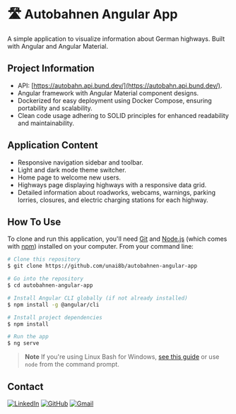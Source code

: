 # 🛣️ Autobahnen Angular App

<p>A simple application to visualize information about German highways. Built with Angular and Angular Material.</p>

## Project Information

* API: [https://autobahn.api.bund.dev/](https://autobahn.api.bund.dev/).
* Angular framework with Angular Material component designs.
* Dockerized for easy deployment using Docker Compose, ensuring portability and scalability.
* Clean code usage adhering to SOLID principles for enhanced readability and maintainability.

## Application Content

* Responsive navigation sidebar and toolbar.
* Light and dark mode theme switcher.
* Home page to welcome new users.
* Highways page displaying highways with a responsive data grid.
* Detailed information about roadworks, webcams, warnings, parking lorries, closures, and electric charging stations for each highway.

## How To Use

To clone and run this application, you'll need [Git](https://git-scm.com) and [Node.js](https://nodejs.org/en/download/) (which comes with [npm](http://npmjs.com)) installed on your computer. From your command line:

```bash
# Clone this repository
$ git clone https://github.com/unai8b/autobahnen-angular-app

# Go into the repository
$ cd autobahnen-angular-app

# Install Angular CLI globally (if not already installed)
$ npm install -g @angular/cli

# Install project dependencies
$ npm install

# Run the app
$ ng serve
```

> **Note**
> If you're using Linux Bash for Windows, [see this guide](https://www.howtogeek.com/261575/how-to-run-graphical-linux-desktop-applications-from-windows-10s-bash-shell/) or use `node` from the command prompt.

## Contact

[![LinkedIn][linkedin-shield]][linkedin-url]
[![GitHub][github-shield]][github-url]
[![Gmail][gmail-shield]][gmail-url]

<!-- MARKDOWN LINKS & IMAGES -->
[linkedin-shield]: https://img.shields.io/badge/LinkedIn-0077B5?style=for-the-badge&logo=linkedin&logoColor=white
[linkedin-url]: https://linkedin.com/in/unai-benajes-esbrí
[gmail-shield]: https://img.shields.io/badge/Gmail-D14836?style=for-the-badge&logo=gmail&logoColor=white
[gmail-url]: mailto:unai8b@gmail.com
[github-shield]: https://img.shields.io/badge/GitHub-100000?style=for-the-badge&logo=github&logoColor=white
[github-url]: https://github.com/unai8b
